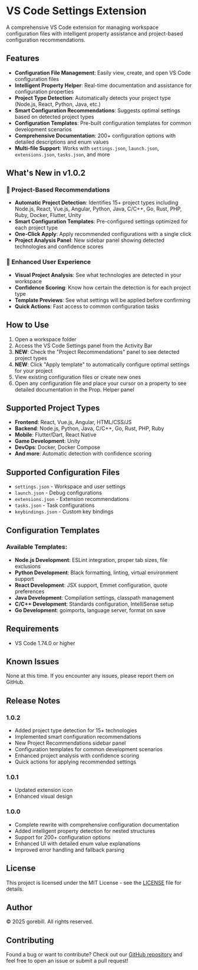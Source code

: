 # VS Code Settings Extension

A comprehensive VS Code extension for managing workspace configuration files with intelligent property assistance and project-based configuration recommendations.

## Features

- **Configuration File Management**: Easily view, create, and open VS Code configuration files
- **Intelligent Property Helper**: Real-time documentation and assistance for configuration properties
- **Project Type Detection**: Automatically detects your project type (Node.js, React, Python, Java, etc.)
- **Smart Configuration Recommendations**: Suggests optimal settings based on detected project types
- **Configuration Templates**: Pre-built configuration templates for common development scenarios
- **Comprehensive Documentation**: 200+ configuration options with detailed descriptions and enum values
- **Multi-file Support**: Works with `settings.json`, `launch.json`, `extensions.json`, `tasks.json`, and more

## What's New in v1.0.2

### 🚀 Project-Based Recommendations
- **Automatic Project Detection**: Identifies 15+ project types including Node.js, React, Vue.js, Angular, Python, Java, C/C++, Go, Rust, PHP, Ruby, Docker, Flutter, Unity
- **Smart Configuration Templates**: Pre-configured settings optimized for each project type
- **One-Click Apply**: Apply recommended configurations with a single click
- **Project Analysis Panel**: New sidebar panel showing detected technologies and confidence scores

### 🎯 Enhanced User Experience
- **Visual Project Analysis**: See what technologies are detected in your workspace
- **Confidence Scoring**: Know how certain the detection is for each project type
- **Template Previews**: See what settings will be applied before confirming
- **Quick Actions**: Fast access to common configuration tasks

## How to Use

1. Open a workspace folder
2. Access the VS Code Settings panel from the Activity Bar
3. **NEW**: Check the "Project Recommendations" panel to see detected project types
4. **NEW**: Click "Apply template" to automatically configure optimal settings for your project
5. View existing configuration files or create new ones
6. Open any configuration file and place your cursor on a property to see detailed documentation in the Prop. Helper panel

## Supported Project Types

- **Frontend**: React, Vue.js, Angular, HTML/CSS/JS
- **Backend**: Node.js, Python, Java, C/C++, Go, Rust, PHP, Ruby
- **Mobile**: Flutter/Dart, React Native
- **Game Development**: Unity
- **DevOps**: Docker, Docker Compose
- **And more**: Automatic detection with confidence scoring

## Supported Configuration Files

- `settings.json` - Workspace and user settings
- `launch.json` - Debug configurations  
- `extensions.json` - Extension recommendations
- `tasks.json` - Task configurations
- `keybindings.json` - Custom key bindings

## Configuration Templates

### Available Templates:
- **Node.js Development**: ESLint integration, proper tab sizes, file exclusions
- **Python Development**: Black formatting, linting, virtual environment support
- **React Development**: JSX support, Emmet configuration, quote preferences
- **Java Development**: Compilation settings, classpath management
- **C/C++ Development**: Standards configuration, IntelliSense setup
- **Go Development**: goimports, language server, format on save

## Requirements

- VS Code 1.74.0 or higher

## Known Issues

None at this time. If you encounter any issues, please report them on GitHub.

## Release Notes

### 1.0.2
- Added project type detection for 15+ technologies
- Implemented smart configuration recommendations
- New Project Recommendations sidebar panel
- Configuration templates for common development scenarios
- Enhanced project analysis with confidence scoring
- Quick actions for applying recommended settings

### 1.0.1
- Updated extension icon
- Enhanced visual design

### 1.0.0
- Complete rewrite with comprehensive configuration documentation
- Added intelligent property detection for nested structures
- Support for 200+ configuration options
- Enhanced UI with detailed enum value explanations
- Improved error handling and fallback parsing

## License

This project is licensed under the MIT License - see the [LICENSE](LICENSE) file for details.

## Author

© 2025 gorebill. All rights reserved.

## Contributing

Found a bug or want to contribute? Check out our [GitHub repository](https://github.com/gorebill/vscode-settings) and feel free to open an issue or submit a pull request!
